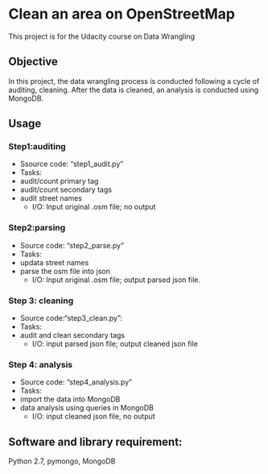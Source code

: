 # Clean an area on OpenStreetMap
This project is for the Udacity course on Data Wrangling

## Objective
In this project, the data wrangling process is conducted following a cycle of auditing, cleaning. After the data is cleaned, an analysis is conducted using MongoDB.

## Usage 
### Step1:auditing     
  * Ssource code: “step1_audit.py”     
  * Tasks:      
* audit/count primary tag     
* audit/count secondary tags     
* audit street names     
  * I/O: Input original .osm file; no output 

### Step2:parsing
  * Source code: “step2_parse.py”
  * Tasks:
* updata street names
* parse the osm file into json
  * I/O: Input original .osm file; output parsed json file.

### Step 3: cleaning
  * Source code:“step3_clean.py”:
  * Tasks:
* audit and clean secondary tags
  * I/O: input parsed json file; output cleaned json file

### Step 4: analysis
  * Source code: “step4_analysis.py”
  * Tasks:
* import the data into MongoDB
* data analysis using queries in MongoDB
  * I/O: input cleaned json file, no output

## Software and library requirement:
Python 2.7, pymongo, MongoDB
